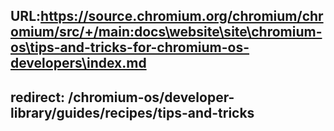 URL:https://source.chromium.org/chromium/chromium/src/+/main:docs\website\site\chromium-os\tips-and-tricks-for-chromium-os-developers\index.md
---
redirect: /chromium-os/developer-library/guides/recipes/tips-and-tricks
---